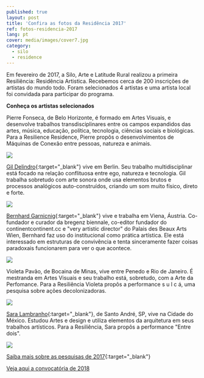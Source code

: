 ```yaml
---
published: true
layout: post
title: 'Confira as fotos da Residência 2017'
ref: fotos-residencia-2017
lang: pt
cover: media/images/cover7.jpg
category:
  - silo
  - residence
---
```

Em fevereiro de 2017, a Silo, Arte e Latitude Rural realizou a primeira Resiliência: Residência Artistica. Recebemos cerca de 200 inscrições de artistas do mundo todo. Foram selecionados 4 artistas e uma artista local foi convidada para participar do programa. 

**Conheça os artistas selecionados**

Pierre Fonseca, de Belo Horizonte, é formado em Artes Visuais, e desenvolve trabalhos transdisciplinares entre os campos expandidos das artes, música, educação, política, tecnologia, ciências sociais e biológicas. Para a Resilience Residence, Pierre propôs o desenvolvimentos de Máquinas de Conexão entre pessoas, natureza e animais.

![]({{site.baseurl}}/media/images/R1.pierre.jpg)


[Gil Delindro](http://delindro.weebly.com/){:target="_blank"} vive em Berlin. Seu trabalho multidisciplinar está focado na relação conflituosa entre ego, natureza e tecnologia. Gil trabalha sobretudo com arte sonora onde usa elementos brutos e processos analógicos auto-construídos, criando um som muito físico, direto e forte.

![]({{site.baseurl}}/media/images/R1.gil1.jpg)


[Bernhard Garnicnig](http://www.bernhardgustavanton.com/){:target="_blank"} vive e trabalha em Viena, Áustria. Co-fundador e curador da bregenz biennale, co-editor fundador do continentcontinent.cc e "very artistic director" do Palais des Beaux Arts Wien, Bernhard faz uso do institucional como prática artística. Ele está interessado em estruturas de convivência e tenta sinceramente fazer coisas paradoxais funcionarem para ver o que acontece.

![]({{site.baseurl}}/media/images/R1.Bernhard2.jpg)


Violeta Pavão, de Bocaina de Minas, vive entre Penedo e Rio de Janeiro. É mestranda em Artes Visuais e seu trabalho está, sobretudo, com a Arte da Perfomance. Para a Resiliência Violeta propôs a performance s u l c á, uma pesquisa sobre ações decolonizadoras.

![]({{site.baseurl}}/media/images/R1.violeta.jpg)


[Sara Lambranho](https://cargocollective.com/saralambranho/){:target="_blank"}, de Santo André, SP, vive na Cidade do México. Estudou Artes e design e utiliza elementos da arquitetura em seus trabalhos artísticos. Para a Resiliência, Sara propôs a performance "Entre dois".

![]({{site.baseurl}}/media/images/R1.sara.jpg)


[Saiba mais sobre as pesquisas de 2017](https://resilience.silo.org.br/){:target="_blank"}

[Veja aqui a convocatória de 2018](https://silo.org.br/residencia-2018-convocatoria/)
